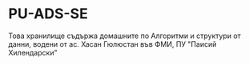 # PU-ADS-SE
Това хранилище съдържа домашните по Алгоритми и структури от данни, водени от ас. Хасан Гюлюстан във ФМИ, ПУ "Паисий Хилендарски"
